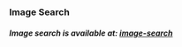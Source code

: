 ### Image Search
##### Image search is available at:  [image-search](https://elfrmkr.github.io/image-search/)
